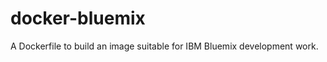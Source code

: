 docker-bluemix
==============

A Dockerfile to build an image suitable for IBM Bluemix development work.
